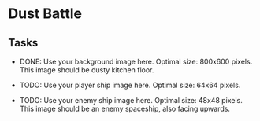 # Dust Battle


## Tasks

- DONE: Use your background image here. Optimal size: 800x600 pixels.
        This image should be dusty kitchen floor.



- TODO: Use your player ship image here. Optimal size: 64x64 pixels.



- TODO: Use your enemy ship image here. Optimal size: 48x48 pixels.
  This image should be an enemy spaceship, also facing upwards.


